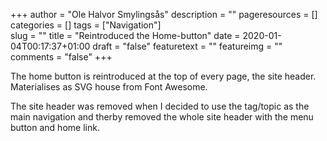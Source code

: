 +++
author = "Ole Halvor Smylingsås"
description = ""
pageresources = []
categories = []
tags = ["Navigation"]     
slug = ""
title = "Reintroduced the Home-button"
date = 2020-01-04T00:17:37+01:00
draft = "false"
featuretext = ""
featureimg = ""
comments = "false"
+++

The home button is reintroduced at the top of every page, the site header. Materialises as SVG house from Font Awesome.

The site header was removed when I decided to use the tag/topic as the main navigation and therby removed the whole site header with the menu button and home link.